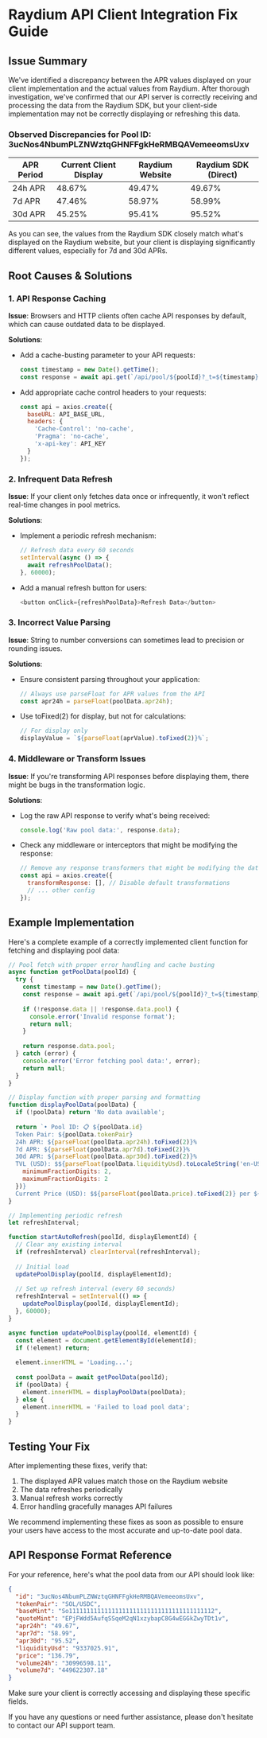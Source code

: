 # Raydium API Client Integration Fix Guide

## Issue Summary

We've identified a discrepancy between the APR values displayed on your client implementation and the actual values from Raydium. After thorough investigation, we've confirmed that our API server is correctly receiving and processing the data from the Raydium SDK, but your client-side implementation may not be correctly displaying or refreshing this data.

### Observed Discrepancies for Pool ID: 3ucNos4NbumPLZNWztqGHNFFgkHeRMBQAVemeeomsUxv

| APR Period | Current Client Display | Raydium Website | Raydium SDK (Direct) |
|------------|------------------------|-----------------|----------------------|
| 24h APR    | 48.67%                 | 49.47%          | 49.67%               |
| 7d APR     | 47.46%                 | 58.97%          | 58.99%               |
| 30d APR    | 45.25%                 | 95.41%          | 95.52%               |

As you can see, the values from the Raydium SDK closely match what's displayed on the Raydium website, but your client is displaying significantly different values, especially for 7d and 30d APRs.

## Root Causes & Solutions

### 1. API Response Caching

**Issue**: Browsers and HTTP clients often cache API responses by default, which can cause outdated data to be displayed.

**Solutions**:
- Add a cache-busting parameter to your API requests:
  ```javascript
  const timestamp = new Date().getTime();
  const response = await api.get(`/api/pool/${poolId}?_t=${timestamp}`);
  ```
- Add appropriate cache control headers to your requests:
  ```javascript
  const api = axios.create({
    baseURL: API_BASE_URL,
    headers: {
      'Cache-Control': 'no-cache',
      'Pragma': 'no-cache',
      'x-api-key': API_KEY
    }
  });
  ```

### 2. Infrequent Data Refresh

**Issue**: If your client only fetches data once or infrequently, it won't reflect real-time changes in pool metrics.

**Solutions**:
- Implement a periodic refresh mechanism:
  ```javascript
  // Refresh data every 60 seconds
  setInterval(async () => {
    await refreshPoolData();
  }, 60000);
  ```
- Add a manual refresh button for users:
  ```javascript
  <button onClick={refreshPoolData}>Refresh Data</button>
  ```

### 3. Incorrect Value Parsing

**Issue**: String to number conversions can sometimes lead to precision or rounding issues.

**Solutions**:
- Ensure consistent parsing throughout your application:
  ```javascript
  // Always use parseFloat for APR values from the API
  const apr24h = parseFloat(poolData.apr24h);
  ```
- Use toFixed(2) for display, but not for calculations:
  ```javascript
  // For display only
  displayValue = `${parseFloat(aprValue).toFixed(2)}%`;
  ```

### 4. Middleware or Transform Issues

**Issue**: If you're transforming API responses before displaying them, there might be bugs in the transformation logic.

**Solutions**:
- Log the raw API response to verify what's being received:
  ```javascript
  console.log('Raw pool data:', response.data);
  ```
- Check any middleware or interceptors that might be modifying the response:
  ```javascript
  // Remove any response transformers that might be modifying the data
  const api = axios.create({
    transformResponse: [], // Disable default transformations
    // ... other config
  });
  ```

## Example Implementation

Here's a complete example of a correctly implemented client function for fetching and displaying pool data:

```javascript
// Pool fetch with proper error handling and cache busting
async function getPoolData(poolId) {
  try {
    const timestamp = new Date().getTime();
    const response = await api.get(`/api/pool/${poolId}?_t=${timestamp}`);
    
    if (!response.data || !response.data.pool) {
      console.error('Invalid response format');
      return null;
    }
    
    return response.data.pool;
  } catch (error) {
    console.error('Error fetching pool data:', error);
    return null;
  }
}

// Display function with proper parsing and formatting
function displayPoolData(poolData) {
  if (!poolData) return 'No data available';
  
  return `• Pool ID: 📋 ${poolData.id}
  Token Pair: ${poolData.tokenPair}
  24h APR: ${parseFloat(poolData.apr24h).toFixed(2)}%
  7d APR: ${parseFloat(poolData.apr7d).toFixed(2)}%
  30d APR: ${parseFloat(poolData.apr30d).toFixed(2)}%
  TVL (USD): $${parseFloat(poolData.liquidityUsd).toLocaleString('en-US', {
    minimumFractionDigits: 2,
    maximumFractionDigits: 2
  })}
  Current Price (USD): $${parseFloat(poolData.price).toFixed(2)} per ${poolData.tokenPair.split('/')[0]}`;
}

// Implementing periodic refresh
let refreshInterval;

function startAutoRefresh(poolId, displayElementId) {
  // Clear any existing interval
  if (refreshInterval) clearInterval(refreshInterval);
  
  // Initial load
  updatePoolDisplay(poolId, displayElementId);
  
  // Set up refresh interval (every 60 seconds)
  refreshInterval = setInterval(() => {
    updatePoolDisplay(poolId, displayElementId);
  }, 60000);
}

async function updatePoolDisplay(poolId, elementId) {
  const element = document.getElementById(elementId);
  if (!element) return;
  
  element.innerHTML = 'Loading...';
  
  const poolData = await getPoolData(poolId);
  if (poolData) {
    element.innerHTML = displayPoolData(poolData);
  } else {
    element.innerHTML = 'Failed to load pool data';
  }
}
```

## Testing Your Fix

After implementing these fixes, verify that:

1. The displayed APR values match those on the Raydium website
2. The data refreshes periodically
3. Manual refresh works correctly
4. Error handling gracefully manages API failures

We recommend implementing these fixes as soon as possible to ensure your users have access to the most accurate and up-to-date pool data.

## API Response Format Reference

For your reference, here's what the pool data from our API should look like:

```json
{
  "id": "3ucNos4NbumPLZNWztqGHNFFgkHeRMBQAVemeeomsUxv",
  "tokenPair": "SOL/USDC",
  "baseMint": "So11111111111111111111111111111111111111112",
  "quoteMint": "EPjFWdd5AufqSSqeM2qN1xzybapC8G4wEGGkZwyTDt1v",
  "apr24h": "49.67",
  "apr7d": "58.99",
  "apr30d": "95.52",
  "liquidityUsd": "9337025.91",
  "price": "136.79",
  "volume24h": "30996598.11",
  "volume7d": "449622307.18"
}
```

Make sure your client is correctly accessing and displaying these specific fields.

If you have any questions or need further assistance, please don't hesitate to contact our API support team.